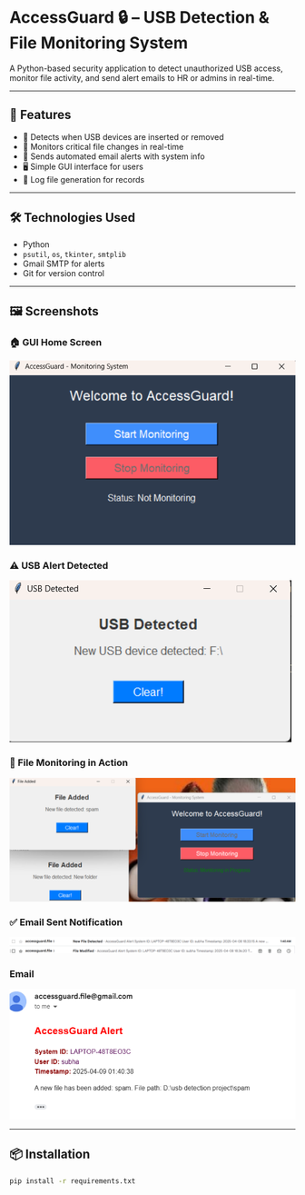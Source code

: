 # AccessGuard 🔒 – USB Detection & File Monitoring System

A Python-based security application to detect unauthorized USB access, monitor file activity, and send alert emails to HR or admins in real-time.

---

## 🚀 Features

- 🔌 Detects when USB devices are inserted or removed
- 📝 Monitors critical file changes in real-time
- 📧 Sends automated email alerts with system info
- 🖥️ Simple GUI interface for users
- 📄 Log file generation for records

---

## 🛠️ Technologies Used

- Python
- `psutil`, `os`, `tkinter`, `smtplib`
- Gmail SMTP for alerts
- Git for version control

---

## 🖼️ Screenshots

### 🏠 GUI Home Screen
![GUI Home](screenshots/Gui_home.png)

### ⚠️ USB Alert Detected
![USB Alert](screenshots/USB_detection.png)

### 📂 File Monitoring in Action
![File Monitoring](screenshots/file_monitoring.png)

### ✅ Email Sent Notification
![Email Sent](screenshots/email_sent.png)

### Email
![Email](screenshots/email.png)

---

## 📦 Installation

```bash
pip install -r requirements.txt
